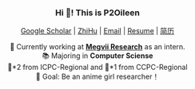 <p align="center" width="200">
   <h3 align="center">Hi 🤪! This is P2Oileen</h3>
   <p align="center"> <a href="https://scholar.google.com/citations?user=LM7RNL4AAAAJ&hl=en">Google Scholar</a> | <a href="https://www.zhihu.com/people/ai-lin-24-71-19">ZhiHu</a> | <a href="mailto:p2oileen@whu.edu.cn">Email</a> | <a href="https://github.com/P2Oileen/P2Oileen/blob/main/resume.pdf">Resume</a> | <a href=https://github.com/P2Oileen/P2Oileen/blob/main/%E7%AE%80%E5%8E%86.pdf>简历</a> </p>
</p>

<p align="center">💼 Currently working at <a href="https://github.com/megvii-research/"><strong>Megvii Research</strong></a> as an intern. <br /> 📚 Majoring in  <strong>Computer Sciense </strong><br /> 🥈*2 from ICPC-Regional and 🥈*1 from CCPC-Regional <br> 🎯 Goal: Be an anime girl researcher！<br/>
</p>
